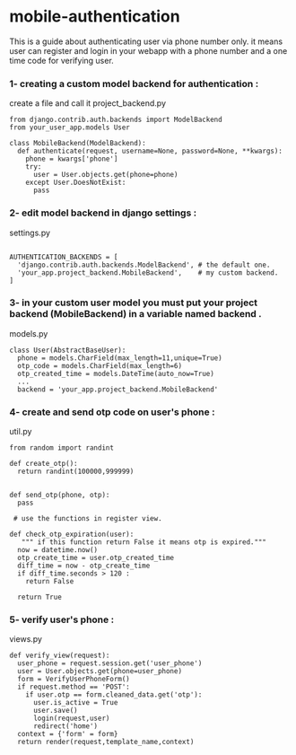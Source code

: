 # mobile-authentication
This is a guide about authenticating user via phone number only.
it means user can register and login in your webapp with a phone number and a one time code for verifying user.

### 1- creating a custom model backend for authentication :
create a file and call it project_backend.py
```
from django.contrib.auth.backends import ModelBackend
from your_user_app.models User

class MobileBackend(ModelBackend):
  def authenticate(request, username=None, password=None, **kwargs):
    phone = kwargs['phone']
    try:
      user = User.objects.get(phone=phone)
    except User.DoesNotExist:
      pass

```

### 2- edit model backend in django settings :
settings.py
```

AUTHENTICATION_BACKENDS = [
  'django.contrib.auth.backends.ModelBackend', # the default one.
  'your_app.project_backend.MobileBackend',    # my custom backend.
]

```

### 3- in your custom user model you must put your project backend (MobileBackend) in a variable named backend .
models.py
```
class User(AbstractBaseUser):
  phone = models.CharField(max_length=11,unique=True)
  otp_code = models.CharField(max_length=6)
  otp_created_time = models.DateTime(auto_now=True)
  ...
  backend = 'your_app.project_backend.MobileBackend'
```

### 4- create and send otp code on user's phone :
util.py
```
from random import randint

def create_otp():
  return randint(100000,999999)
 
 
def send_otp(phone, otp):
  pass
  
 # use the functions in register view.
 
def check_otp_expiration(user):
   """ if this function return False it means otp is expired."""
  now = datetime.now()
  otp_create_time = user.otp_created_time
  diff_time = now - otp_create_time
  if diff_time.seconds > 120 :
    return False
    
  return True
```

### 5- verify user's phone :
views.py
```
def verify_view(request):
  user_phone = request.session.get('user_phone')
  user = User.objects.get(phone=user_phone)
  form = VerifyUserPhoneForm()
  if request.method == 'POST':
    if user.otp == form.cleaned_data.get('otp'):
      user.is_active = True
      user.save()
      login(request,user)
      redirect('home')
  context = {'form' = form}
  return render(request,template_name,context)

```
